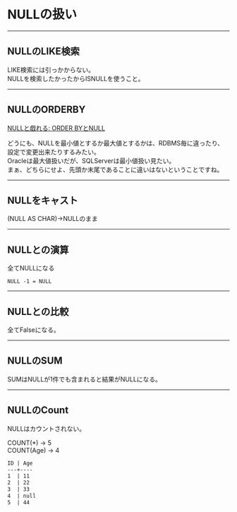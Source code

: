
# NULLの扱い

---

## NULLのLIKE検索

LIKE検索には引っかからない。  
NULLを検索したかったからISNULLを使うこと。  

---

## NULLのORDERBY

[NULLと戯れる: ORDER BYとNULL](https://qiita.com/SVC34/items/c23341c79325a0a95979)  

どうにも、NULLを最小値とするか最大値とするかは、RDBMS毎に違ったり、設定で変更出来たりするみたい。  
Oracleは最大値扱いだが、SQLServerは最小値扱い見たい。  
まぁ、どちらにせよ、先頭か末尾であることに違いはないということですね。  

---

## NULLをキャスト

(NULL AS CHAR)→NULLのまま

---

## NULLとの演算

全てNULLになる  

`NULL -1 = NULL`  

---

## NULLとの比較

全てFalseになる。  

---

## NULLのSUM

SUMはNULLが1件でも含まれると結果がNULLになる。

---

## NULLのCount

NULLはカウントされない。  

COUNT(*) → 5  
COUNT(Age) → 4  

``` txt
ID | Age
---+----
1  | 11
2  | 22
3  | 33
4  | null
5  | 44
```
